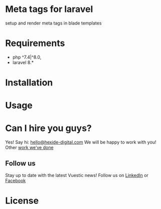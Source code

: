 # Meta tags for laravel

setup and render meta tags in blade templates


# Requirements
- php ^7.4|^8.0,
- laravel 8.*

# Installation


# Usage


# Can I hire you guys?
Yes! Say hi: [hello@hexide-digital.com](mailto:hello@hexide-digital.com)
We will be happy to work with you! Other [work we’ve done](https://hexide-digital.com/)
## Follow us

Stay up to date with the latest Vuestic news!
Follow us on [LinkedIn](https://www.linkedin.com/company/hexide-digital) 
or [Facebook](https://www.facebook.com/hexide.digital)


# License


